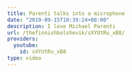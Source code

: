 ```yaml
---
title: Parenti talks into a microphone
date: "2019-09-15T10:39:24+08:00"
description: I love Michael Parenti
url: /thefinnishbolshevik/sXYUtRu_xB8/
providers:
  youtube:
    id: sXYUtRu_xB8
type: video
---
```

